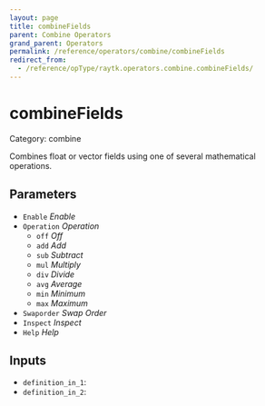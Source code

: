 ```yaml
---
layout: page
title: combineFields
parent: Combine Operators
grand_parent: Operators
permalink: /reference/operators/combine/combineFields
redirect_from:
  - /reference/opType/raytk.operators.combine.combineFields/
---
```


# combineFields

Category: combine



Combines float or vector fields using one of several mathematical operations.

## Parameters

* `Enable` *Enable*
* `Operation` *Operation*
  * `off` *Off*
  * `add` *Add*
  * `sub` *Subtract*
  * `mul` *Multiply*
  * `div` *Divide*
  * `avg` *Average*
  * `min` *Minimum*
  * `max` *Maximum*
* `Swaporder` *Swap Order*
* `Inspect` *Inspect*
* `Help` *Help*

## Inputs

* `definition_in_1`: 
* `definition_in_2`: 